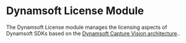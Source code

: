 # Dynamsoft License Module

The Dynamsoft License module manages the licensing aspects of Dynamsoft SDKs based on the [Dynamsoft Capture Vision architecture](https://www.dynamsoft.com/capture-vision/docs/web/programming/javascript/)..